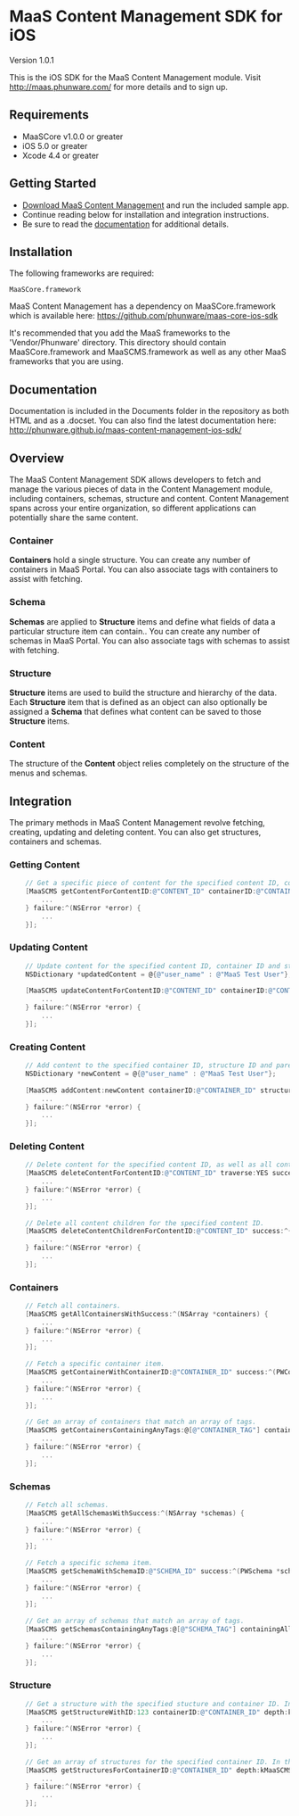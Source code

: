 MaaS Content Management SDK for iOS
================

Version 1.0.1

This is the iOS SDK for the MaaS Content Management module. Visit http://maas.phunware.com/ for more details and to sign up.



Requirements
------------

- MaaSCore v1.0.0 or greater
- iOS 5.0 or greater
- Xcode 4.4 or greater



Getting Started
---------------

- [Download MaaS Content Management](https://github.com/phunware/maas-cms-ios-sdk/archive/master.zip) and run the included sample app.
- Continue reading below for installation and integration instructions.
- Be sure to read the [documentation](http://phunware.github.io/maas-cms-ios-sdk/) for additional details.



Installation
------------

The following frameworks are required:
````
MaaSCore.framework
````

MaaS Content Management has a dependency on MaaSCore.framework which is available here: https://github.com/phunware/maas-core-ios-sdk

It's recommended that you add the MaaS frameworks to the 'Vendor/Phunware' directory. This directory should contain MaaSCore.framework and MaaSCMS.framework  as well as any other MaaS frameworks that you are using.



Documentation
------------

Documentation is included in the Documents folder in the repository as both HTML and as a .docset. You can also find the latest documentation here: http://phunware.github.io/maas-content-management-ios-sdk/



Overview
-----------

The MaaS Content Management SDK allows developers to fetch and manage the various pieces of data in the Content Management module, including containers, schemas, structure and content. Content Management spans across your entire organization, so different applications can potentially share the same content.


### Container

**Containers** hold a single structure. You can create any number of containers in MaaS Portal. You can also associate tags with containers to assist with fetching.

### Schema

**Schemas** are applied to **Structure** items and define what fields of data a particular structure item can contain.. You can create any number of schemas in MaaS Portal. You can also associate tags with schemas to assist with fetching.

### Structure

**Structure** items are used to build the structure and hierarchy of the data. Each **Structure** item that is defined as an object can also optionally be assigned a **Schema** that defines what content can be saved to those **Structure** items.

### Content

The structure of the **Content** object relies completely on the structure of the menus and schemas.



Integration
-----------

The primary methods in MaaS Content Management revolve fetching, creating, updating and deleting content. You can also get structures, containers and schemas.

### Getting Content

````objective-c
	// Get a specific piece of content for the specified content ID, container ID and structure ID. The contents are always returned as an NSDictionary object. It's recommended that you parse the dictionary into a model object.
    [MaaSCMS getContentForContentID:@"CONTENT_ID" containerID:@"CONTAINER_ID" structureID:123 success:^(NSDictionary *content) {
        ...
    } failure:^(NSError *error) {
        ...
    }];
````

### Updating Content

````objective-c
	// Update content for the specified content ID, container ID and structure ID. Any fields that are ommitted will maintain their previous values.
    NSDictionary *updatedContent = @{@"user_name" : @"MaaS Test User"};
    
    [MaaSCMS updateContentForContentID:@"CONTENT_ID" containerID:@"CONTAINER_ID" structureID:123 updatedContent:updatedContent success:^{
        ...
    } failure:^(NSError *error) {
        ...
    }];
````

### Creating Content

````objective-c
	// Add content to the specified container ID, structure ID and parent content ID. Ideally, the new content dictionary has all the fields as specified by the structure and schema. If not, the required fields will be created for you with empty values.
    NSDictionary *newContent = @{@"user_name" : @"MaaS Test User"};
    
    [MaaSCMS addContent:newContent containerID:@"CONTAINER_ID" structureID:123 parentContentID:@"PARENT_CONTENT_ID" success:^(NSString *newContentID) {
        ...
    } failure:^(NSError *error) {
        ...
    }];
````

### Deleting Content

````objective-c
	// Delete content for the specified content ID, as well as all content children.
    [MaaSCMS deleteContentForContentID:@"CONTENT_ID" traverse:YES success:^{
        ...
    } failure:^(NSError *error) {
        ...
    }];
    
    // Delete all content children for the specified content ID.
    [MaaSCMS deleteContentChildrenForContentID:@"CONTENT_ID" success:^{
        ...
    } failure:^(NSError *error) {
        ...
    }];
````

### Containers

````objective-c
	// Fetch all containers.
    [MaaSCMS getAllContainersWithSuccess:^(NSArray *containers) {
        ...
    } failure:^(NSError *error) {
        ...
    }];
    
    // Fetch a specific container item.
    [MaaSCMS getContainerWithContainerID:@"CONTAINER_ID" success:^(PWContainer *container) {
        ...
    } failure:^(NSError *error) {
        ...
    }];
    
    // Get an array of containers that match an array of tags.
    [MaaSCMS getContainersContainingAnyTags:@[@"CONTAINER_TAG"] containingAllTags:nil success:^(NSArray *containers) {
        ...
    } failure:^(NSError *error) {
        ...
    }];
````

### Schemas

````objective-c
	// Fetch all schemas.
    [MaaSCMS getAllSchemasWithSuccess:^(NSArray *schemas) {
        ...
    } failure:^(NSError *error) {
        ...
    }];
    
    // Fetch a specific schema item.
    [MaaSCMS getSchemaWithSchemaID:@"SCHEMA_ID" success:^(PWSchema *schema) {
        ...
    } failure:^(NSError *error) {
        ...
    }];
    
    // Get an array of schemas that match an array of tags.
    [MaaSCMS getSchemasContainingAnyTags:@[@"SCHEMA_TAG"] containingAllTags:nil success:^(NSArray *schemas) {
        ...
    } failure:^(NSError *error) {
        ...
    }];
````

### Structure

````objective-c
	// Get a structure with the specified stucture and container ID. In this example, we want to traverse into all child structures but not include schema.
    [MaaSCMS getStructureWithID:123 containerID:@"CONTAINER_ID" depth:kMaaSCMSDepthFullHierarchy includeSchema:NO success:^(PWStructure *structure) {
        ...
    } failure:^(NSError *error) {
        ...
    }];
    
    // Get an array of structures for the specified container ID. In this example, we want to traverse into all child structures and include schema.
    [MaaSCMS getStructuresForContainerID:@"CONTAINER_ID" depth:kMaaSCMSDepthFullHierarchy includeSchema:YES success:^(NSArray *structures) {
        ...
    } failure:^(NSError *error) {
        ...
    }];
````
